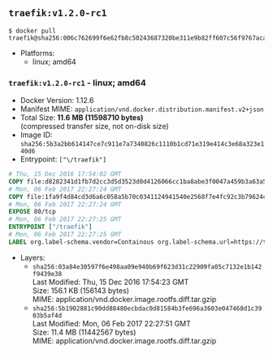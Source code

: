 ## `traefik:v1.2.0-rc1`

```console
$ docker pull traefik@sha256:006c762699f6e62fb8c50243687320be311e9b82ff607c56f9767acab1a344e3
```

-	Platforms:
	-	linux; amd64

### `traefik:v1.2.0-rc1` - linux; amd64

-	Docker Version: 1.12.6
-	Manifest MIME: `application/vnd.docker.distribution.manifest.v2+json`
-	Total Size: **11.6 MB (11598710 bytes)**  
	(compressed transfer size, not on-disk size)
-	Image ID: `sha256:5b3a2bb614147ce7c911e7a7340826c1110b1cd71e319e414c3e68a323e140d6`
-	Entrypoint: `["\/traefik"]`

```dockerfile
# Thu, 15 Dec 2016 17:54:02 GMT
COPY file:d8282341d1fb7d2cc3d5d3523d0d4126066cc1ba8abe3f0047a459b3a63a5653 in /etc/ssl/certs/ 
# Mon, 06 Feb 2017 22:27:24 GMT
COPY file:1fa9f4d84cd3d6a6c058a5b70c0341124941540e2568f7e4fc92c3b79624c67f in / 
# Mon, 06 Feb 2017 22:27:24 GMT
EXPOSE 80/tcp
# Mon, 06 Feb 2017 22:27:25 GMT
ENTRYPOINT ["/traefik"]
# Mon, 06 Feb 2017 22:27:25 GMT
LABEL org.label-schema.vendor=Containous org.label-schema.url=https://traefik.io org.label-schema.name=Traefik org.label-schema.description=A modern reverse-proxy org.label-schema.version=v1.2.0-rc1 org.label-schema.docker.schema-version=1.0
```

-	Layers:
	-	`sha256:03a84e30597f6e498aa09e940b69f623d31c22909fa05c7132e1b142f9439e38`  
		Last Modified: Thu, 15 Dec 2016 17:54:23 GMT  
		Size: 156.1 KB (156143 bytes)  
		MIME: application/vnd.docker.image.rootfs.diff.tar.gzip
	-	`sha256:5b1902881c90dd88480ecbdac0d81584b3fe696a3603e047468d1c3903b5af4d`  
		Last Modified: Mon, 06 Feb 2017 22:27:51 GMT  
		Size: 11.4 MB (11442567 bytes)  
		MIME: application/vnd.docker.image.rootfs.diff.tar.gzip
